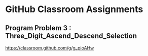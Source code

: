 # GitHub Classroom Assignments

## Program Problem 3 : Three_Digit_Ascend_Descend_Selection
https://classroom.github.com/g/g_pioAHw
